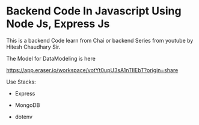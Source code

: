 # Backend Code In Javascript Using Node Js, Express Js

This is a backend Code learn from Chai or backend Series from youtube by Hitesh Chaudhary Sir.

The Model for DataModeling is here

https://app.eraser.io/workspace/votYt0upU3sA1nTIlEbT?origin=share

Use Stacks:

- Express

- MongoDB

- dotenv
